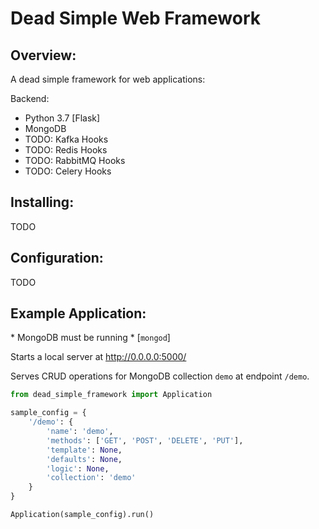 # Dead Simple Web Framework

## Overview:

A dead simple framework for web applications:

Backend:

- Python 3.7 [Flask]
- MongoDB
- TODO: Kafka Hooks
- TODO: Redis Hooks
- TODO: RabbitMQ Hooks
- TODO: Celery Hooks

## Installing:

TODO


## Configuration:

TODO

## Example Application:
\* MongoDB must be running * [`mongod`] 

Starts a local server at http://0.0.0.0:5000/

Serves CRUD operations for MongoDB collection `demo` at endpoint `/demo`.

```python
from dead_simple_framework import Application

sample_config = {
    '/demo': {
        'name': 'demo',
        'methods': ['GET', 'POST', 'DELETE', 'PUT'],
        'template': None,
        'defaults': None,
        'logic': None,
        'collection': 'demo'
    }
}

Application(sample_config).run()
```
